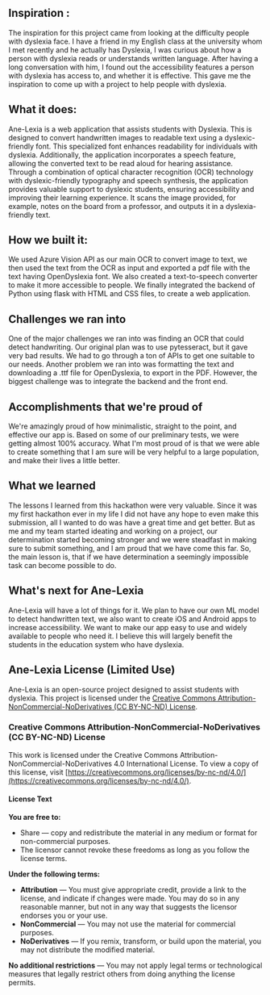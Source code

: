 ## Inspiration :
The inspiration for this project came from looking at the difficulty people with dyslexia face. I have a friend in my English class at the university whom I met recently and he actually has Dyslexia, I was curious about how a person with dyslexia reads or understands written language. After having a long conversation with him, I found out the accessibility features a person with dyslexia has access to, and whether it is effective. This gave me the inspiration to come up with a project to help people with dyslexia.

## What it does:
Ane-Lexia is a web application that assists students with Dyslexia. This is designed to convert handwritten images to readable text using a dyslexic-friendly font. This specialized font enhances readability for individuals with dyslexia. Additionally, the application incorporates a speech feature, allowing the converted text to be read aloud for hearing assistance. Through a combination of optical character recognition (OCR) technology with dyslexic-friendly typography and speech synthesis, the application provides valuable support to dyslexic students, ensuring accessibility and improving their learning experience. It scans the image provided, for example, notes on the board from a professor, and outputs it in a dyslexia-friendly text.

## How we built it:
We used Azure Vision API as our main OCR to convert image to text, we then used the text from the OCR as input and exported a pdf file with the text having OpenDyslexia font. We also created a text-to-speech converter to make it more accessible to people. We finally integrated the backend of Python using flask with HTML and CSS files, to create a web application.

## Challenges we ran into
One of the major challenges we ran into was finding an OCR that could detect handwriting. Our original plan was to use pytesseract, but it gave very bad results. We had to go through a ton of APIs to get one suitable to our needs. Another problem we ran into was formatting the text and downloading a .ttf file for OpenDyslexia, to export in the PDF. However, the biggest challenge was to integrate the backend and the front end.

## Accomplishments that we're proud of
We're amazingly proud of how minimalistic, straight to the point, and effective our app is. Based on some of our preliminary tests, we were getting almost 100% accuracy. What I'm most proud of is that we were able to create something that I am sure will be very helpful to a large population, and make their lives a little better.

## What we learned
The lessons I learned from this hackathon were very valuable. Since it was my first hackathon ever in my life I did not have any hope to even make this submission, all I wanted to do was have a great time and get better. But as me and my team started ideating and working on a project, our determination started becoming stronger and we were steadfast in making sure to submit something, and I am proud that we have come this far. So, the main lesson is, that if we have determination a seemingly impossible task can become possible to do.

## What's next for Ane-Lexia
Ane-Lexia will have a lot of things for it. We plan to have our own ML model to detect handwritten text, we also want to create iOS and Android apps to increase accessibility. We want to make our app easy to use and widely available to people who need it. I believe this will largely benefit the students in the education system who have dyslexia.

## Ane-Lexia License (Limited Use)

Ane-Lexia is an open-source project designed to assist students with dyslexia. This project is licensed under the [Creative Commons Attribution-NonCommercial-NoDerivatives (CC BY-NC-ND) License](https://creativecommons.org/licenses/by-nc-nd/4.0/).

### Creative Commons Attribution-NonCommercial-NoDerivatives (CC BY-NC-ND) License

This work is licensed under the Creative Commons Attribution-NonCommercial-NoDerivatives 4.0 International License. To view a copy of this license, visit [https://creativecommons.org/licenses/by-nc-nd/4.0/](https://creativecommons.org/licenses/by-nc-nd/4.0/).

#### License Text

**You are free to:**

- Share — copy and redistribute the material in any medium or format for non-commercial purposes.
- The licensor cannot revoke these freedoms as long as you follow the license terms.

**Under the following terms:**

- **Attribution** — You must give appropriate credit, provide a link to the license, and indicate if changes were made. You may do so in any reasonable manner, but not in any way that suggests the licensor endorses you or your use.
- **NonCommercial** — You may not use the material for commercial purposes.
- **NoDerivatives** — If you remix, transform, or build upon the material, you may not distribute the modified material.

**No additional restrictions** — You may not apply legal terms or technological measures that legally restrict others from doing anything the license permits.

